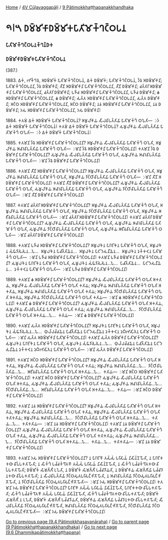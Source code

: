 
[Home](/) / [4V Cūḷavaggapāḷi](../../4V.md) / [9 Pātimokkhaṭṭhapanakkhandhaka](../9.md)

# 𑁯𑁇𑁫 𑀥𑀫𑁆𑀫𑀺𑀓𑀸𑀥𑀫𑁆𑀫𑀺𑀓𑀧𑀸𑀢𑀺𑀫𑁄𑀓𑁆𑀔𑀝𑁆𑀞𑀧𑀦

### 𑀧𑀸𑀢𑀺𑀫𑁄𑀓𑁆𑀔𑀝𑁆𑀞𑀧𑀦𑀓𑁆𑀔𑀦𑁆𑀥𑀓

### 𑀥𑀫𑁆𑀫𑀺𑀓𑀸𑀥𑀫𑁆𑀫𑀺𑀓𑀧𑀸𑀢𑀺𑀫𑁄𑀓𑁆𑀔𑀝𑁆𑀞𑀧𑀦

(387.)

1883\. 𑀏𑀓𑀁, 𑀪𑀺𑀓𑁆𑀔𑀯𑁂, 𑀅𑀥𑀫𑁆𑀫𑀺𑀓𑀁 𑀧𑀸𑀢𑀺𑀫𑁄𑀓𑁆𑀔𑀝𑁆𑀞𑀧𑀦𑀁, 𑀏𑀓𑀁 𑀥𑀫𑁆𑀫𑀺𑀓𑀁; 𑀧𑀸𑀢𑀺𑀫𑁄𑀓𑁆𑀔𑀝𑁆𑀞𑀧𑀦𑀁, 𑀤𑁆𑀯𑁂 𑀅𑀥𑀫𑁆𑀫𑀺𑀓𑀸𑀦𑀺; 𑀧𑀸𑀢𑀺𑀫𑁄𑀓𑁆𑀔𑀝𑁆𑀞𑀧𑀦𑀸𑀦𑀺, 𑀤𑁆𑀯𑁂 𑀥𑀫𑁆𑀫𑀺𑀓𑀸𑀦𑀺; 𑀢𑀻𑀡𑀺 𑀅𑀥𑀫𑁆𑀫𑀺𑀓𑀸𑀦𑀺 𑀧𑀸𑀢𑀺𑀫𑁄𑀓𑁆𑀔𑀝𑁆𑀞𑀧𑀦𑀸𑀦𑀺, 𑀢𑀻𑀡𑀺 𑀥𑀫𑁆𑀫𑀺𑀓𑀸𑀦𑀺; 𑀘𑀢𑁆𑀢𑀸𑀭𑀺 𑀅𑀥𑀫𑁆𑀫𑀺𑀓𑀸𑀦𑀺 𑀧𑀸𑀢𑀺𑀫𑁄𑀓𑁆𑀔𑀝𑁆𑀞𑀧𑀦𑀸𑀦𑀺, 𑀘𑀢𑁆𑀢𑀸𑀭𑀺 𑀥𑀫𑁆𑀫𑀺𑀓𑀸𑀦𑀺; 𑀧𑀜𑁆𑀘 𑀅𑀥𑀫𑁆𑀫𑀺𑀓𑀸𑀦𑀺 𑀧𑀸𑀢𑀺𑀫𑁄𑀓𑁆𑀔𑀝𑁆𑀞𑀧𑀦𑀸𑀦𑀺, 𑀧𑀜𑁆𑀘 𑀥𑀫𑁆𑀫𑀺𑀓𑀸𑀦𑀺; 𑀙 𑀅𑀥𑀫𑁆𑀫𑀺𑀓𑀸𑀦𑀺 𑀧𑀸𑀢𑀺𑀫𑁄𑀓𑁆𑀔𑀝𑁆𑀞𑀧𑀦𑀸𑀦𑀺, 𑀙 𑀥𑀫𑁆𑀫𑀺𑀓𑀸𑀦𑀺; 𑀲𑀢𑁆𑀢 𑀅𑀥𑀫𑁆𑀫𑀺𑀓𑀸𑀦𑀺 𑀧𑀸𑀢𑀺𑀫𑁄𑀓𑁆𑀔𑀝𑁆𑀞𑀧𑀦𑀸𑀦𑀺, 𑀲𑀢𑁆𑀢 𑀥𑀫𑁆𑀫𑀺𑀓𑀸𑀦𑀺; 𑀅𑀝𑁆𑀞 𑀅𑀥𑀫𑁆𑀫𑀺𑀓𑀸𑀦𑀺 𑀧𑀸𑀢𑀺𑀫𑁄𑀓𑁆𑀔𑀝𑁆𑀞𑀧𑀦𑀸𑀦𑀺, 𑀅𑀝𑁆𑀞 𑀥𑀫𑁆𑀫𑀺𑀓𑀸𑀦𑀺; 𑀦𑀯 𑀅𑀥𑀫𑁆𑀫𑀺𑀓𑀸𑀦𑀺 𑀧𑀸𑀢𑀺𑀫𑁄𑀓𑁆𑀔𑀝𑁆𑀞𑀧𑀦𑀸𑀦𑀺, 𑀦𑀯 𑀥𑀫𑁆𑀫𑀺𑀓𑀸𑀦𑀺; 𑀤𑀲 𑀅𑀥𑀫𑁆𑀫𑀺𑀓𑀸𑀦𑀺 𑀧𑀸𑀢𑀺𑀫𑁄𑀓𑁆𑀔𑀝𑁆𑀞𑀧𑀦𑀸𑀦𑀺, 𑀤𑀲 𑀥𑀫𑁆𑀫𑀺𑀓𑀸𑀦𑀺𑁇

1884\. 𑀓𑀢𑀫𑀁 𑀏𑀓𑀁 𑀅𑀥𑀫𑁆𑀫𑀺𑀓𑀁 𑀧𑀸𑀢𑀺𑀫𑁄𑀓𑁆𑀔𑀝𑁆𑀞𑀧𑀦𑀁? 𑀅𑀫𑀽𑀮𑀺𑀓𑀸𑀬 𑀲𑀻𑀮𑀯𑀺𑀧𑀢𑁆𑀢𑀺𑀬𑀸 𑀧𑀸𑀢𑀺𑀫𑁄𑀓𑁆𑀔𑀁 𑀞𑀧𑁂𑀢𑀺—  𑀇𑀤𑀁 𑀏𑀓𑀁 𑀅𑀥𑀫𑁆𑀫𑀺𑀓𑀁 𑀧𑀸𑀢𑀺𑀫𑁄𑀓𑁆𑀔𑀝𑁆𑀞𑀧𑀦𑀁𑁇 𑀓𑀢𑀫𑀁 𑀏𑀓𑀁 𑀥𑀫𑁆𑀫𑀺𑀓𑀁 𑀧𑀸𑀢𑀺𑀫𑁄𑀓𑁆𑀔𑀝𑁆𑀞𑀧𑀦𑀁? 𑀲𑀫𑀽𑀮𑀺𑀓𑀸𑀬 𑀲𑀻𑀮𑀯𑀺𑀧𑀢𑁆𑀢𑀺𑀬𑀸 𑀧𑀸𑀢𑀺𑀫𑁄𑀓𑁆𑀔𑀁 𑀞𑀧𑁂𑀢𑀺—  𑀇𑀤𑀁 𑀏𑀓𑀁 𑀥𑀫𑁆𑀫𑀺𑀓𑀁 𑀧𑀸𑀢𑀺𑀫𑁄𑀓𑁆𑀔𑀝𑁆𑀞𑀧𑀦𑀁𑁇

1885\. 𑀓𑀢𑀫𑀸𑀦𑀺 𑀤𑁆𑀯𑁂 𑀅𑀥𑀫𑁆𑀫𑀺𑀓𑀸𑀦𑀺 𑀧𑀸𑀢𑀺𑀫𑁄𑀓𑁆𑀔𑀝𑁆𑀞𑀧𑀦𑀸𑀦𑀺? 𑀅𑀫𑀽𑀮𑀺𑀓𑀸𑀬 𑀲𑀻𑀮𑀯𑀺𑀧𑀢𑁆𑀢𑀺𑀬𑀸 𑀧𑀸𑀢𑀺𑀫𑁄𑀓𑁆𑀔𑀁 𑀞𑀧𑁂𑀢𑀺, 𑀅𑀫𑀽𑀮𑀺𑀓𑀸𑀬 𑀆𑀘𑀸𑀭𑀯𑀺𑀧𑀢𑁆𑀢𑀺𑀬𑀸 𑀧𑀸𑀢𑀺𑀫𑁄𑀓𑁆𑀔𑀁 𑀞𑀧𑁂𑀢𑀺—  𑀇𑀫𑀸𑀦𑀺 𑀤𑁆𑀯𑁂 𑀅𑀥𑀫𑁆𑀫𑀺𑀓𑀸𑀦𑀺 𑀧𑀸𑀢𑀺𑀫𑁄𑀓𑁆𑀔𑀝𑁆𑀞𑀧𑀦𑀸𑀦𑀺𑁇 𑀓𑀢𑀫𑀸𑀦𑀺 𑀤𑁆𑀯𑁂 𑀥𑀫𑁆𑀫𑀺𑀓𑀸𑀦𑀺 𑀧𑀸𑀢𑀺𑀫𑁄𑀓𑁆𑀔𑀝𑁆𑀞𑀧𑀦𑀸𑀦𑀺? 𑀲𑀫𑀽𑀮𑀺𑀓𑀸𑀬 𑀲𑀻𑀮𑀯𑀺𑀧𑀢𑁆𑀢𑀺𑀬𑀸 𑀧𑀸𑀢𑀺𑀫𑁄𑀓𑁆𑀔𑀁 𑀞𑀧𑁂𑀢𑀺, 𑀲𑀫𑀽𑀮𑀺𑀓𑀸𑀬 𑀆𑀘𑀸𑀭𑀯𑀺𑀧𑀢𑁆𑀢𑀺𑀬𑀸 𑀧𑀸𑀢𑀺𑀫𑁄𑀓𑁆𑀔𑀁 𑀞𑀧𑁂𑀢𑀺—  𑀇𑀫𑀸𑀦𑀺 𑀤𑁆𑀯𑁂 𑀥𑀫𑁆𑀫𑀺𑀓𑀸𑀦𑀺 𑀧𑀸𑀢𑀺𑀫𑁄𑀓𑁆𑀔𑀝𑁆𑀞𑀧𑀦𑀸𑀦𑀺𑁇

1886\. 𑀓𑀢𑀫𑀸𑀦𑀺 𑀢𑀻𑀡𑀺 𑀅𑀥𑀫𑁆𑀫𑀺𑀓𑀸𑀦𑀺 𑀧𑀸𑀢𑀺𑀫𑁄𑀓𑁆𑀔𑀝𑁆𑀞𑀧𑀦𑀸𑀦𑀺? 𑀅𑀫𑀽𑀮𑀺𑀓𑀸𑀬 𑀲𑀻𑀮𑀯𑀺𑀧𑀢𑁆𑀢𑀺𑀬𑀸 𑀧𑀸𑀢𑀺𑀫𑁄𑀓𑁆𑀔𑀁 𑀞𑀧𑁂𑀢𑀺, 𑀅𑀫𑀽𑀮𑀺𑀓𑀸𑀬 𑀆𑀘𑀸𑀭𑀯𑀺𑀧𑀢𑁆𑀢𑀺𑀬𑀸 𑀧𑀸𑀢𑀺𑀫𑁄𑀓𑁆𑀔𑀁 𑀞𑀧𑁂𑀢𑀺, 𑀅𑀫𑀽𑀮𑀺𑀓𑀸𑀬 𑀤𑀺𑀝𑁆𑀞𑀺𑀯𑀺𑀧𑀢𑁆𑀢𑀺𑀬𑀸 𑀧𑀸𑀢𑀺𑀫𑁄𑀓𑁆𑀔𑀁 𑀞𑀧𑁂𑀢𑀺—  𑀇𑀫𑀸𑀦𑀺 𑀢𑀻𑀡𑀺 𑀅𑀥𑀫𑁆𑀫𑀺𑀓𑀸𑀦𑀺 𑀧𑀸𑀢𑀺𑀫𑁄𑀓𑁆𑀔𑀝𑁆𑀞𑀧𑀦𑀸𑀦𑀺𑁇 𑀓𑀢𑀫𑀸𑀦𑀺 𑀢𑀻𑀡𑀺 𑀥𑀫𑁆𑀫𑀺𑀓𑀸𑀦𑀺 𑀧𑀸𑀢𑀺𑀫𑁄𑀓𑁆𑀔𑀝𑁆𑀞𑀧𑀦𑀸𑀦𑀺? 𑀲𑀫𑀽𑀮𑀺𑀓𑀸𑀬 𑀲𑀻𑀮𑀯𑀺𑀧𑀢𑁆𑀢𑀺𑀬𑀸 𑀧𑀸𑀢𑀺𑀫𑁄𑀓𑁆𑀔𑀁 𑀞𑀧𑁂𑀢𑀺, 𑀲𑀫𑀽𑀮𑀺𑀓𑀸𑀬 𑀆𑀘𑀸𑀭𑀯𑀺𑀧𑀢𑁆𑀢𑀺𑀬𑀸 𑀧𑀸𑀢𑀺𑀫𑁄𑀓𑁆𑀔𑀁 𑀞𑀧𑁂𑀢𑀺, 𑀲𑀫𑀽𑀮𑀺𑀓𑀸𑀬 𑀤𑀺𑀝𑁆𑀞𑀺𑀯𑀺𑀧𑀢𑁆𑀢𑀺𑀬𑀸 𑀧𑀸𑀢𑀺𑀫𑁄𑀓𑁆𑀔𑀁 𑀞𑀧𑁂𑀢𑀺—  𑀇𑀫𑀸𑀦𑀺 𑀢𑀻𑀡𑀺 𑀥𑀫𑁆𑀫𑀺𑀓𑀸𑀦𑀺 𑀧𑀸𑀢𑀺𑀫𑁄𑀓𑁆𑀔𑀝𑁆𑀞𑀧𑀦𑀸𑀦𑀺𑁇

1887\. 𑀓𑀢𑀫𑀸𑀦𑀺 𑀘𑀢𑁆𑀢𑀸𑀭𑀺 𑀅𑀥𑀫𑁆𑀫𑀺𑀓𑀸𑀦𑀺 𑀧𑀸𑀢𑀺𑀫𑁄𑀓𑁆𑀔𑀝𑁆𑀞𑀧𑀦𑀸𑀦𑀺? 𑀅𑀫𑀽𑀮𑀺𑀓𑀸𑀬 𑀲𑀻𑀮𑀯𑀺𑀧𑀢𑁆𑀢𑀺𑀬𑀸 𑀧𑀸𑀢𑀺𑀫𑁄𑀓𑁆𑀔𑀁 𑀞𑀧𑁂𑀢𑀺, 𑀅𑀫𑀽𑀮𑀺𑀓𑀸𑀬 𑀆𑀘𑀸𑀭𑀯𑀺𑀧𑀢𑁆𑀢𑀺𑀬𑀸 𑀧𑀸𑀢𑀺𑀫𑁄𑀓𑁆𑀔𑀁 𑀞𑀧𑁂𑀢𑀺, 𑀅𑀫𑀽𑀮𑀺𑀓𑀸𑀬 𑀤𑀺𑀝𑁆𑀞𑀺𑀯𑀺𑀧𑀢𑁆𑀢𑀺𑀬𑀸 𑀧𑀸𑀢𑀺𑀫𑁄𑀓𑁆𑀔𑀁 𑀞𑀧𑁂𑀢𑀺, 𑀅𑀫𑀽𑀮𑀺𑀓𑀸𑀬 𑀆𑀚𑀻𑀯𑀯𑀺𑀧𑀢𑁆𑀢𑀺𑀬𑀸 𑀧𑀸𑀢𑀺𑀫𑁄𑀓𑁆𑀔𑀁 𑀞𑀧𑁂𑀢𑀺—  𑀇𑀫𑀸𑀦𑀺 𑀘𑀢𑁆𑀢𑀸𑀭𑀺 𑀅𑀥𑀫𑁆𑀫𑀺𑀓𑀸𑀦𑀺 𑀧𑀸𑀢𑀺𑀫𑁄𑀓𑁆𑀔𑀝𑁆𑀞𑀧𑀦𑀸𑀦𑀺𑁇 𑀓𑀢𑀫𑀸𑀦𑀺 𑀘𑀢𑁆𑀢𑀸𑀭𑀺 𑀥𑀫𑁆𑀫𑀺𑀓𑀸𑀦𑀺 𑀧𑀸𑀢𑀺𑀫𑁄𑀓𑁆𑀔𑀝𑁆𑀞𑀧𑀦𑀸𑀦𑀺? 𑀲𑀫𑀽𑀮𑀺𑀓𑀸𑀬 𑀲𑀻𑀮𑀯𑀺𑀧𑀢𑁆𑀢𑀺𑀬𑀸 𑀧𑀸𑀢𑀺𑀫𑁄𑀓𑁆𑀔𑀁 𑀞𑀧𑁂𑀢𑀺, 𑀲𑀫𑀽𑀮𑀺𑀓𑀸𑀬 𑀆𑀘𑀸𑀭𑀯𑀺𑀧𑀢𑁆𑀢𑀺𑀬𑀸 𑀧𑀸𑀢𑀺𑀫𑁄𑀓𑁆𑀔𑀁 𑀞𑀧𑁂𑀢𑀺, 𑀲𑀫𑀽𑀮𑀺𑀓𑀸𑀬 𑀤𑀺𑀝𑁆𑀞𑀺𑀯𑀺𑀧𑀢𑁆𑀢𑀺𑀬𑀸 𑀧𑀸𑀢𑀺𑀫𑁄𑀓𑁆𑀔𑀁 𑀞𑀧𑁂𑀢𑀺, 𑀲𑀫𑀽𑀮𑀺𑀓𑀸𑀬 𑀆𑀚𑀻𑀯𑀯𑀺𑀧𑀢𑁆𑀢𑀺𑀬𑀸 𑀧𑀸𑀢𑀺𑀫𑁄𑀓𑁆𑀔𑀁 𑀞𑀧𑁂𑀢𑀺—  𑀇𑀫𑀸𑀦𑀺 𑀘𑀢𑁆𑀢𑀸𑀭𑀺 𑀥𑀫𑁆𑀫𑀺𑀓𑀸𑀦𑀺 𑀧𑀸𑀢𑀺𑀫𑁄𑀓𑁆𑀔𑀝𑁆𑀞𑀧𑀦𑀸𑀦𑀺𑁇

1888\. 𑀓𑀢𑀫𑀸𑀦𑀺 𑀧𑀜𑁆𑀘 𑀅𑀥𑀫𑁆𑀫𑀺𑀓𑀸𑀦𑀺 𑀧𑀸𑀢𑀺𑀫𑁄𑀓𑁆𑀔𑀝𑁆𑀞𑀧𑀦𑀸𑀦𑀺? 𑀅𑀫𑀽𑀮𑀓𑁂𑀦 𑀧𑀸𑀭𑀸𑀚𑀺𑀓𑁂𑀦 𑀧𑀸𑀢𑀺𑀫𑁄𑀓𑁆𑀔𑀁 𑀞𑀧𑁂𑀢𑀺, 𑀅𑀫𑀽𑀮𑀓𑁂𑀦 𑀲𑀁𑀖𑀸𑀤𑀺𑀲𑁂𑀲𑁂𑀦…𑀧𑁂…  𑀅𑀫𑀽𑀮𑀓𑁂𑀦 𑀧𑀸𑀘𑀺𑀢𑁆𑀢𑀺𑀬𑁂𑀦…  𑀅𑀫𑀽𑀮𑀓𑁂𑀦 𑀧𑀸𑀝𑀺𑀤𑁂𑀲𑀦𑀻𑀬𑁂𑀦…  𑀅𑀫𑀽𑀮𑀓𑁂𑀦 𑀤𑀼𑀓𑁆𑀓𑀝𑁂𑀦 𑀧𑀸𑀢𑀺𑀫𑁄𑀓𑁆𑀔𑀁 𑀞𑀧𑁂𑀢𑀺—  𑀇𑀫𑀸𑀦𑀺 𑀧𑀜𑁆𑀘 𑀅𑀥𑀫𑁆𑀫𑀺𑀓𑀸𑀦𑀺 𑀧𑀸𑀢𑀺𑀫𑁄𑀓𑁆𑀔𑀝𑁆𑀞𑀧𑀦𑀸𑀦𑀺𑁇 𑀓𑀢𑀫𑀸𑀦𑀺 𑀧𑀜𑁆𑀘 𑀥𑀫𑁆𑀫𑀺𑀓𑀸𑀦𑀺 𑀧𑀸𑀢𑀺𑀫𑁄𑀓𑁆𑀔𑀝𑁆𑀞𑀧𑀦𑀸𑀦𑀺? 𑀲𑀫𑀽𑀮𑀓𑁂𑀦 𑀧𑀸𑀭𑀸𑀚𑀺𑀓𑁂𑀦 𑀧𑀸𑀢𑀺𑀫𑁄𑀓𑁆𑀔𑀁 𑀞𑀧𑁂𑀢𑀺, 𑀲𑀫𑀽𑀮𑀓𑁂𑀦 𑀲𑀁𑀖𑀸𑀤𑀺𑀲𑁂𑀲𑁂𑀦…𑀧𑁂…  𑀧𑀸𑀘𑀺𑀢𑁆𑀢𑀺𑀬𑁂𑀦…  𑀧𑀸𑀝𑀺𑀤𑁂𑀲𑀦𑀻𑀬𑁂𑀦…  𑀤𑀼𑀓𑁆𑀓𑀝𑁂𑀦 𑀧𑀸𑀢𑀺𑀫𑁄𑀓𑁆𑀔𑀁 𑀞𑀧𑁂𑀢𑀺—  𑀇𑀫𑀸𑀦𑀺 𑀧𑀜𑁆𑀘 𑀥𑀫𑁆𑀫𑀺𑀓𑀸𑀦𑀺 𑀧𑀸𑀢𑀺𑀫𑁄𑀓𑁆𑀔𑀝𑁆𑀞𑀧𑀦𑀸𑀦𑀺𑁇

1889\. 𑀓𑀢𑀫𑀸𑀦𑀺 𑀙 𑀅𑀥𑀫𑁆𑀫𑀺𑀓𑀸𑀦𑀺 𑀧𑀸𑀢𑀺𑀫𑁄𑀓𑁆𑀔𑀝𑁆𑀞𑀧𑀦𑀸𑀦𑀺? 𑀅𑀫𑀽𑀮𑀺𑀓𑀸𑀬 𑀲𑀻𑀮𑀯𑀺𑀧𑀢𑁆𑀢𑀺𑀬𑀸 𑀧𑀸𑀢𑀺𑀫𑁄𑀓𑁆𑀔𑀁 𑀞𑀧𑁂𑀢𑀺 𑀅𑀓𑀢𑀸𑀬, 𑀅𑀫𑀽𑀮𑀺𑀓𑀸𑀬 𑀲𑀻𑀮𑀯𑀺𑀧𑀢𑁆𑀢𑀺𑀬𑀸 𑀧𑀸𑀢𑀺𑀫𑁄𑀓𑁆𑀔𑀁 𑀞𑀧𑁂𑀢𑀺 𑀓𑀢𑀸𑀬; 𑀅𑀫𑀽𑀮𑀺𑀓𑀸𑀬 𑀆𑀘𑀸𑀭𑀯𑀺𑀧𑀢𑁆𑀢𑀺𑀬𑀸 𑀧𑀸𑀢𑀺𑀫𑁄𑀓𑁆𑀔𑀁 𑀞𑀧𑁂𑀢𑀺 𑀅𑀓𑀢𑀸𑀬, 𑀅𑀫𑀽𑀮𑀺𑀓𑀸𑀬 𑀆𑀘𑀸𑀭𑀯𑀺𑀧𑀢𑁆𑀢𑀺𑀬𑀸 𑀧𑀸𑀢𑀺𑀫𑁄𑀓𑁆𑀔𑀁 𑀞𑀧𑁂𑀢𑀺 𑀓𑀢𑀸𑀬; 𑀅𑀫𑀽𑀮𑀺𑀓𑀸𑀬 𑀤𑀺𑀝𑁆𑀞𑀺𑀯𑀺𑀧𑀢𑁆𑀢𑀺𑀬𑀸 𑀧𑀸𑀢𑀺𑀫𑁄𑀓𑁆𑀔𑀁 𑀞𑀧𑁂𑀢𑀺 𑀅𑀓𑀢𑀸𑀬, 𑀅𑀫𑀽𑀮𑀺𑀓𑀸𑀬 𑀤𑀺𑀝𑁆𑀞𑀺𑀯𑀺𑀧𑀢𑁆𑀢𑀺𑀬𑀸 𑀧𑀸𑀢𑀺𑀫𑁄𑀓𑁆𑀔𑀁 𑀞𑀧𑁂𑀢𑀺 𑀓𑀢𑀸𑀬—  𑀇𑀫𑀸𑀦𑀺 𑀙 𑀅𑀥𑀫𑁆𑀫𑀺𑀓𑀸𑀦𑀺 𑀧𑀸𑀢𑀺𑀫𑁄𑀓𑁆𑀔𑀝𑁆𑀞𑀧𑀦𑀸𑀦𑀺𑁇 𑀓𑀢𑀫𑀸𑀦𑀺 𑀙 𑀥𑀫𑁆𑀫𑀺𑀓𑀸𑀦𑀺 𑀧𑀸𑀢𑀺𑀫𑁄𑀓𑁆𑀔𑀝𑁆𑀞𑀧𑀦𑀸𑀦𑀺? 𑀲𑀫𑀽𑀮𑀺𑀓𑀸𑀬 𑀲𑀻𑀮𑀯𑀺𑀧𑀢𑁆𑀢𑀺𑀬𑀸 𑀧𑀸𑀢𑀺𑀫𑁄𑀓𑁆𑀔𑀁 𑀞𑀧𑁂𑀢𑀺 𑀅𑀓𑀢𑀸𑀬, 𑀲𑀫𑀽𑀮𑀺𑀓𑀸𑀬 𑀲𑀻𑀮𑀯𑀺𑀧𑀢𑁆𑀢𑀺𑀬𑀸 𑀧𑀸𑀢𑀺𑀫𑁄𑀓𑁆𑀔𑀁 𑀞𑀧𑁂𑀢𑀺 𑀓𑀢𑀸𑀬; 𑀲𑀫𑀽𑀮𑀺𑀓𑀸𑀬 𑀆𑀘𑀸𑀭𑀯𑀺𑀧𑀢𑁆𑀢𑀺𑀬𑀸…𑀧𑁂…  𑀤𑀺𑀝𑁆𑀞𑀺𑀯𑀺𑀧𑀢𑁆𑀢𑀺𑀬𑀸 𑀧𑀸𑀢𑀺𑀫𑁄𑀓𑁆𑀔𑀁 𑀞𑀧𑁂𑀢𑀺 𑀅𑀓𑀢𑀸𑀬…𑀧𑁂…  𑀓𑀢𑀸𑀬—  𑀇𑀫𑀸𑀦𑀺 𑀙 𑀥𑀫𑁆𑀫𑀺𑀓𑀸𑀦𑀺 𑀧𑀸𑀢𑀺𑀫𑁄𑀓𑁆𑀔𑀝𑁆𑀞𑀧𑀦𑀸𑀦𑀺𑁇

1890\. 𑀓𑀢𑀫𑀸𑀦𑀺 𑀲𑀢𑁆𑀢 𑀅𑀥𑀫𑁆𑀫𑀺𑀓𑀸𑀦𑀺 𑀧𑀸𑀢𑀺𑀫𑁄𑀓𑁆𑀔𑀝𑁆𑀞𑀧𑀦𑀸𑀦𑀺? 𑀅𑀫𑀽𑀮𑀓𑁂𑀦 𑀧𑀸𑀭𑀸𑀚𑀺𑀓𑁂𑀦 𑀧𑀸𑀢𑀺𑀫𑁄𑀓𑁆𑀔𑀁 𑀞𑀧𑁂𑀢𑀺, 𑀅𑀫𑀽𑀮𑀓𑁂𑀦 𑀲𑀁𑀖𑀸𑀤𑀺𑀲𑁂𑀲𑁂𑀦…𑀧𑁂…  𑀣𑀼𑀮𑁆𑀮𑀘𑁆𑀘𑀬𑁂𑀦 𑀧𑀸𑀘𑀺𑀢𑁆𑀢𑀺𑀬𑁂𑀦 𑀧𑀸𑀝𑀺𑀤𑁂𑀲𑀦𑀻𑀬𑁂𑀦 𑀤𑀼𑀓𑁆𑀓𑀝𑁂𑀦 𑀤𑀼𑀩𑁆𑀪𑀸𑀲𑀺𑀢𑁂𑀦 𑀧𑀸𑀢𑀺𑀫𑁄𑀓𑁆𑀔𑀁 𑀞𑀧𑁂𑀢𑀺—  𑀇𑀫𑀸𑀦𑀺 𑀲𑀢𑁆𑀢 𑀅𑀥𑀫𑁆𑀫𑀺𑀓𑀸𑀦𑀺 𑀧𑀸𑀢𑀺𑀫𑁄𑀓𑁆𑀔𑀝𑁆𑀞𑀧𑀦𑀸𑀦𑀺𑁇 𑀓𑀢𑀫𑀸𑀦𑀺 𑀲𑀢𑁆𑀢 𑀥𑀫𑁆𑀫𑀺𑀓𑀸𑀦𑀺 𑀧𑀸𑀢𑀺𑀫𑁄𑀓𑁆𑀔𑀝𑁆𑀞𑀧𑀦𑀸𑀦𑀺? 𑀲𑀫𑀽𑀮𑀓𑁂𑀦 𑀧𑀸𑀭𑀸𑀚𑀺𑀓𑁂𑀦 𑀧𑀸𑀢𑀺𑀫𑁄𑀓𑁆𑀔𑀁 𑀞𑀧𑁂𑀢𑀺, 𑀲𑀫𑀽𑀮𑀓𑁂𑀦 𑀲𑀁𑀖𑀸𑀤𑀺𑀲𑁂𑀲𑁂𑀦…𑀧𑁂…  𑀣𑀼𑀮𑁆𑀮𑀘𑁆𑀘𑀬𑁂𑀦 𑀧𑀸𑀘𑀺𑀢𑁆𑀢𑀺𑀬𑁂𑀦 𑀧𑀸𑀝𑀺𑀤𑁂𑀲𑀦𑀻𑀬𑁂𑀦 𑀤𑀼𑀓𑁆𑀓𑀝𑁂𑀦 𑀤𑀼𑀩𑁆𑀪𑀸𑀲𑀺𑀢𑁂𑀦 𑀧𑀸𑀢𑀺𑀫𑁄𑀓𑁆𑀔𑀁 𑀞𑀧𑁂𑀢𑀺—  𑀇𑀫𑀸𑀦𑀺 𑀲𑀢𑁆𑀢 𑀥𑀫𑁆𑀫𑀺𑀓𑀸𑀦𑀺 𑀧𑀸𑀢𑀺𑀫𑁄𑀓𑁆𑀔𑀝𑁆𑀞𑀧𑀦𑀸𑀦𑀺𑁇

1891\. 𑀓𑀢𑀫𑀸𑀦𑀺 𑀅𑀝𑁆𑀞 𑀅𑀥𑀫𑁆𑀫𑀺𑀓𑀸𑀦𑀺 𑀧𑀸𑀢𑀺𑀫𑁄𑀓𑁆𑀔𑀝𑁆𑀞𑀧𑀦𑀸𑀦𑀺? 𑀅𑀫𑀽𑀮𑀺𑀓𑀸𑀬 𑀲𑀻𑀮𑀯𑀺𑀧𑀢𑁆𑀢𑀺𑀬𑀸 𑀧𑀸𑀢𑀺𑀫𑁄𑀓𑁆𑀔𑀁 𑀞𑀧𑁂𑀢𑀺 𑀅𑀓𑀢𑀸𑀬, 𑀅𑀫𑀽𑀮𑀺𑀓𑀸𑀬 𑀲𑀻𑀮𑀯𑀺𑀧𑀢𑁆𑀢𑀺𑀬𑀸 𑀧𑀸𑀢𑀺𑀫𑁄𑀓𑁆𑀔𑀁 𑀞𑀧𑁂𑀢𑀺 𑀓𑀢𑀸𑀬; 𑀅𑀫𑀽𑀮𑀺𑀓𑀸𑀬 𑀆𑀘𑀸𑀭𑀯𑀺𑀧𑀢𑁆𑀢𑀺𑀬𑀸…𑀧𑁂…  𑀤𑀺𑀝𑁆𑀞𑀺𑀯𑀺𑀧𑀢𑁆𑀢𑀺𑀬𑀸…𑀧𑁂…  𑀆𑀚𑀻𑀯𑀯𑀺𑀧𑀢𑁆𑀢𑀺𑀬𑀸 𑀧𑀸𑀢𑀺𑀫𑁄𑀓𑁆𑀔𑀁 𑀞𑀧𑁂𑀢𑀺 𑀅𑀓𑀢𑀸𑀬…𑀧𑁂…  𑀓𑀢𑀸𑀬—  𑀇𑀫𑀸𑀦𑀺 𑀅𑀝𑁆𑀞 𑀅𑀥𑀫𑁆𑀫𑀺𑀓𑀸𑀦𑀺 𑀧𑀸𑀢𑀺𑀫𑁄𑀓𑁆𑀔𑀝𑁆𑀞𑀧𑀦𑀸𑀦𑀺𑁇 𑀓𑀢𑀫𑀸𑀦𑀺 𑀅𑀝𑁆𑀞 𑀥𑀫𑁆𑀫𑀺𑀓𑀸𑀦𑀺 𑀧𑀸𑀢𑀺𑀫𑁄𑀓𑁆𑀔𑀝𑁆𑀞𑀧𑀦𑀸𑀦𑀺? 𑀲𑀫𑀽𑀮𑀺𑀓𑀸𑀬 𑀲𑀻𑀮𑀯𑀺𑀧𑀢𑁆𑀢𑀺𑀬𑀸 𑀧𑀸𑀢𑀺𑀫𑁄𑀓𑁆𑀔𑀁 𑀞𑀧𑁂𑀢𑀺 𑀅𑀓𑀢𑀸𑀬, 𑀲𑀫𑀽𑀮𑀺𑀓𑀸𑀬 𑀲𑀻𑀮𑀯𑀺𑀧𑀢𑁆𑀢𑀺𑀬𑀸 𑀧𑀸𑀢𑀺𑀫𑁄𑀓𑁆𑀔𑀁 𑀞𑀧𑁂𑀢𑀺 𑀓𑀢𑀸𑀬; 𑀲𑀫𑀽𑀮𑀺𑀓𑀸𑀬 𑀆𑀘𑀸𑀭𑀯𑀺𑀧𑀢𑁆𑀢𑀺𑀬𑀸…𑀧𑁂…  𑀤𑀺𑀝𑁆𑀞𑀺𑀯𑀺𑀧𑀢𑁆𑀢𑀺𑀬𑀸…𑀧𑁂…  𑀆𑀚𑀻𑀯𑀯𑀺𑀧𑀢𑁆𑀢𑀺𑀬𑀸 𑀧𑀸𑀢𑀺𑀫𑁄𑀓𑁆𑀔𑀁 𑀞𑀧𑁂𑀢𑀺 𑀅𑀓𑀢𑀸𑀬…𑀧𑁂…  𑀓𑀢𑀸𑀬—  𑀇𑀫𑀸𑀦𑀺 𑀅𑀝𑁆𑀞 𑀥𑀫𑁆𑀫𑀺𑀓𑀸𑀦𑀺 𑀧𑀸𑀢𑀺𑀫𑁄𑀓𑁆𑀔𑀝𑁆𑀞𑀧𑀦𑀸𑀦𑀺𑁇

1892\. 𑀓𑀢𑀫𑀸𑀦𑀺 𑀦𑀯 𑀅𑀥𑀫𑁆𑀫𑀺𑀓𑀸𑀦𑀺 𑀧𑀸𑀢𑀺𑀫𑁄𑀓𑁆𑀔𑀝𑁆𑀞𑀧𑀦𑀸𑀦𑀺? 𑀅𑀫𑀽𑀮𑀺𑀓𑀸𑀬 𑀲𑀻𑀮𑀯𑀺𑀧𑀢𑁆𑀢𑀺𑀬𑀸 𑀧𑀸𑀢𑀺𑀫𑁄𑀓𑁆𑀔𑀁 𑀞𑀧𑁂𑀢𑀺 𑀅𑀓𑀢𑀸𑀬, 𑀅𑀫𑀽𑀮𑀺𑀓𑀸𑀬 𑀲𑀻𑀮𑀯𑀺𑀧𑀢𑁆𑀢𑀺𑀬𑀸 𑀧𑀸𑀢𑀺𑀫𑁄𑀓𑁆𑀔𑀁 𑀞𑀧𑁂𑀢𑀺 𑀓𑀢𑀸𑀬, 𑀅𑀫𑀽𑀮𑀺𑀓𑀸𑀬 𑀲𑀻𑀮𑀯𑀺𑀧𑀢𑁆𑀢𑀺𑀬𑀸 𑀧𑀸𑀢𑀺𑀫𑁄𑀓𑁆𑀔𑀁 𑀞𑀧𑁂𑀢𑀺 𑀓𑀢𑀸𑀓𑀢𑀸𑀬; 𑀅𑀫𑀽𑀮𑀺𑀓𑀸𑀬 𑀆𑀘𑀸𑀭𑀯𑀺𑀧𑀢𑁆𑀢𑀺𑀬𑀸…𑀧𑁂…  𑀤𑀺𑀝𑁆𑀞𑀺𑀯𑀺𑀧𑀢𑁆𑀢𑀺𑀬𑀸 𑀧𑀸𑀢𑀺𑀫𑁄𑀓𑁆𑀔𑀁 𑀞𑀧𑁂𑀢𑀺 𑀅𑀓𑀢𑀸𑀬…𑀧𑁂…  𑀓𑀢𑀸𑀬…𑀧𑁂…  𑀓𑀢𑀸𑀓𑀢𑀸𑀬—  𑀇𑀫𑀸𑀦𑀺 𑀦𑀯 𑀅𑀥𑀫𑁆𑀫𑀺𑀓𑀸𑀦𑀺 𑀧𑀸𑀢𑀺𑀫𑁄𑀓𑁆𑀔𑀝𑁆𑀞𑀧𑀦𑀸𑀦𑀺𑁇 𑀓𑀢𑀫𑀸𑀦𑀺 𑀦𑀯 𑀥𑀫𑁆𑀫𑀺𑀓𑀸𑀦𑀺 𑀧𑀸𑀢𑀺𑀫𑁄𑀓𑁆𑀔𑀝𑁆𑀞𑀧𑀦𑀸𑀦𑀺? 𑀲𑀫𑀽𑀮𑀺𑀓𑀸𑀬 𑀲𑀻𑀮𑀯𑀺𑀧𑀢𑁆𑀢𑀺𑀬𑀸 𑀧𑀸𑀢𑀺𑀫𑁄𑀓𑁆𑀔𑀁 𑀞𑀧𑁂𑀢𑀺 𑀅𑀓𑀢𑀸𑀬, 𑀲𑀫𑀽𑀮𑀺𑀓𑀸𑀬 𑀲𑀻𑀮𑀯𑀺𑀧𑀢𑁆𑀢𑀺𑀬𑀸 𑀧𑀸𑀢𑀺𑀫𑁄𑀓𑁆𑀔𑀁 𑀞𑀧𑁂𑀢𑀺 𑀓𑀢𑀸𑀬, 𑀲𑀫𑀽𑀮𑀺𑀓𑀸𑀬 𑀲𑀻𑀮𑀯𑀺𑀧𑀢𑁆𑀢𑀺𑀬𑀸 𑀧𑀸𑀢𑀺𑀫𑁄𑀓𑁆𑀔𑀁 𑀞𑀧𑁂𑀢𑀺 𑀓𑀢𑀸𑀓𑀢𑀸𑀬; 𑀲𑀫𑀽𑀮𑀺𑀓𑀸𑀬 𑀆𑀘𑀸𑀭𑀯𑀺𑀧𑀢𑁆𑀢𑀺𑀬𑀸…𑀧𑁂…  𑀤𑀺𑀝𑁆𑀞𑀺𑀯𑀺𑀧𑀢𑁆𑀢𑀺𑀬𑀸 𑀧𑀸𑀢𑀺𑀫𑁄𑀓𑁆𑀔𑀁 𑀞𑀧𑁂𑀢𑀺 𑀅𑀓𑀢𑀸𑀬…𑀧𑁂…  𑀓𑀢𑀸𑀬…𑀧𑁂…  𑀓𑀢𑀸𑀓𑀢𑀸𑀬—  𑀇𑀫𑀸𑀦𑀺 𑀦𑀯 𑀥𑀫𑁆𑀫𑀺𑀓𑀸𑀦𑀺 𑀧𑀸𑀢𑀺𑀫𑁄𑀓𑁆𑀔𑀝𑁆𑀞𑀧𑀦𑀸𑀦𑀺𑁇

1893\. 𑀓𑀢𑀫𑀸𑀦𑀺 𑀤𑀲 𑀅𑀥𑀫𑁆𑀫𑀺𑀓𑀸𑀦𑀺 𑀧𑀸𑀢𑀺𑀫𑁄𑀓𑁆𑀔𑀝𑁆𑀞𑀧𑀦𑀸𑀦𑀺? 𑀦 𑀧𑀸𑀭𑀸𑀚𑀺𑀓𑁄 𑀢𑀲𑁆𑀲𑀁 𑀧𑀭𑀺𑀲𑀸𑀬𑀁 𑀦𑀺𑀲𑀺𑀦𑁆𑀦𑁄 𑀳𑁄𑀢𑀺, 𑀦 𑀧𑀸𑀭𑀸𑀚𑀺𑀓𑀓𑀣𑀸 𑀯𑀺𑀧𑁆𑀧𑀓𑀢𑀸 𑀳𑁄𑀢𑀺; 𑀦 𑀲𑀺𑀓𑁆𑀔𑀁 𑀧𑀘𑁆𑀘𑀓𑁆𑀔𑀸𑀢𑀓𑁄 𑀢𑀲𑁆𑀲𑀁 𑀧𑀭𑀺𑀲𑀸𑀬𑀁 𑀦𑀺𑀲𑀺𑀦𑁆𑀦𑁄 𑀳𑁄𑀢𑀺, 𑀦 𑀲𑀺𑀓𑁆𑀔𑀁 𑀧𑀘𑁆𑀘𑀓𑁆𑀔𑀸𑀢𑀓𑀣𑀸 𑀯𑀺𑀧𑁆𑀧𑀓𑀢𑀸 𑀳𑁄𑀢𑀺; 𑀥𑀫𑁆𑀫𑀺𑀓𑀁 𑀲𑀸𑀫𑀕𑁆𑀕𑀺𑀁 𑀉𑀧𑁂𑀢𑀺, 𑀦 𑀥𑀫𑁆𑀫𑀺𑀓𑀁 𑀲𑀸𑀫𑀕𑁆𑀕𑀺𑀁 𑀧𑀘𑁆𑀘𑀸𑀤𑀺𑀬𑀢𑀺, 𑀦 𑀥𑀫𑁆𑀫𑀺𑀓𑀸𑀬 𑀲𑀸𑀫𑀕𑁆𑀕𑀺𑀬𑀸 𑀧𑀘𑁆𑀘𑀸𑀤𑀸𑀦𑀓𑀣𑀸 𑀯𑀺𑀧𑁆𑀧𑀓𑀢𑀸 𑀳𑁄𑀢𑀺; 𑀦 𑀲𑀻𑀮𑀯𑀺𑀧𑀢𑁆𑀢𑀺𑀬𑀸 𑀤𑀺𑀝𑁆𑀞𑀲𑀼𑀢𑀧𑀭𑀺𑀲𑀗𑁆𑀓𑀺𑀢𑁄 𑀳𑁄𑀢𑀺, 𑀦 𑀆𑀘𑀸𑀭𑀯𑀺𑀧𑀢𑁆𑀢𑀺𑀬𑀸 𑀤𑀺𑀝𑁆𑀞𑀲𑀼𑀢𑀧𑀭𑀺𑀲𑀗𑁆𑀓𑀺𑀢𑁄 𑀳𑁄𑀢𑀺, 𑀦 𑀤𑀺𑀝𑁆𑀞𑀺𑀯𑀺𑀧𑀢𑁆𑀢𑀺𑀬𑀸 𑀤𑀺𑀝𑁆𑀞𑀲𑀼𑀢𑀧𑀭𑀺𑀲𑀗𑁆𑀓𑀺𑀢𑁄 𑀳𑁄𑀢𑀺—  𑀇𑀫𑀸𑀦𑀺 𑀤𑀲 𑀅𑀥𑀫𑁆𑀫𑀺𑀓𑀸𑀦𑀺 𑀧𑀸𑀢𑀺𑀫𑁄𑀓𑁆𑀔𑀝𑁆𑀞𑀧𑀦𑀸𑀦𑀺𑁇 𑀓𑀢𑀫𑀸𑀦𑀺 𑀤𑀲 𑀥𑀫𑁆𑀫𑀺𑀓𑀸𑀦𑀺 𑀧𑀸𑀢𑀺𑀫𑁄𑀓𑁆𑀔𑀝𑁆𑀞𑀧𑀦𑀸𑀦𑀺? 𑀧𑀸𑀭𑀸𑀚𑀺𑀓𑁄 𑀢𑀲𑁆𑀲𑀁 𑀧𑀭𑀺𑀲𑀸𑀬𑀁 𑀦𑀺𑀲𑀺𑀦𑁆𑀦𑁄 𑀳𑁄𑀢𑀺, 𑀧𑀸𑀭𑀸𑀚𑀺𑀓𑀓𑀣𑀸 𑀯𑀺𑀧𑁆𑀧𑀓𑀢𑀸 𑀳𑁄𑀢𑀺; 𑀲𑀺𑀓𑁆𑀔𑀁 𑀧𑀘𑁆𑀘𑀓𑁆𑀔𑀸𑀢𑀓𑁄 𑀢𑀲𑁆𑀲𑀁 𑀧𑀭𑀺𑀲𑀸𑀬𑀁 𑀦𑀺𑀲𑀺𑀦𑁆𑀦𑁄 𑀳𑁄𑀢𑀺, 𑀲𑀺𑀓𑁆𑀔𑀁 𑀧𑀘𑁆𑀘𑀓𑁆𑀔𑀸𑀢𑀓𑀣𑀸 𑀯𑀺𑀧𑁆𑀧𑀓𑀢𑀸 𑀳𑁄𑀢𑀺; 𑀥𑀫𑁆𑀫𑀺𑀓𑀁 𑀲𑀸𑀫𑀕𑁆𑀕𑀺𑀁 𑀦 𑀉𑀧𑁂𑀢𑀺, 𑀥𑀫𑁆𑀫𑀺𑀓𑀁 𑀲𑀸𑀫𑀕𑁆𑀕𑀺𑀁 𑀧𑀘𑁆𑀘𑀸𑀤𑀺𑀬𑀢𑀺, 𑀥𑀫𑁆𑀫𑀺𑀓𑀸𑀬 𑀲𑀸𑀫𑀕𑁆𑀕𑀺𑀬𑀸 𑀧𑀘𑁆𑀘𑀸𑀤𑀸𑀦𑀓𑀣𑀸 𑀯𑀺𑀧𑁆𑀧𑀓𑀢𑀸 𑀳𑁄𑀢𑀺; 𑀲𑀻𑀮𑀯𑀺𑀧𑀢𑁆𑀢𑀺𑀬𑀸 𑀤𑀺𑀝𑁆𑀞𑀲𑀼𑀢𑀧𑀭𑀺𑀲𑀗𑁆𑀓𑀺𑀢𑁄 𑀳𑁄𑀢𑀺, 𑀆𑀘𑀸𑀭𑀯𑀺𑀧𑀢𑁆𑀢𑀺𑀬𑀸 𑀤𑀺𑀝𑁆𑀞𑀲𑀼𑀢𑀧𑀭𑀺𑀲𑀗𑁆𑀓𑀺𑀢𑁄 𑀳𑁄𑀢𑀺, 𑀤𑀺𑀝𑁆𑀞𑀺𑀯𑀺𑀧𑀢𑁆𑀢𑀺𑀬𑀸 𑀤𑀺𑀝𑁆𑀞𑀲𑀼𑀢𑀧𑀭𑀺𑀲𑀗𑁆𑀓𑀺𑀢𑁄 𑀳𑁄𑀢𑀺—  𑀇𑀫𑀸𑀦𑀺 𑀤𑀲 𑀥𑀫𑁆𑀫𑀺𑀓𑀸𑀦𑀺 𑀧𑀸𑀢𑀺𑀫𑁄𑀓𑁆𑀔𑀝𑁆𑀞𑀧𑀦𑀸𑀦𑀺𑁇

[Go to previous page (9.4 Pātimokkhasavanāraha)](9.4.md) / [Go to parent page (9 Pātimokkhaṭṭhapanakkhandhaka)](../9.md) / [Go to next page (9.6 Dhammikapātimokkhaṭṭhapana)](9.6.md)


